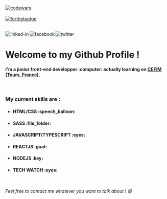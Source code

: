 [![codewars](https://www.codewars.com/users/betrayal/badges/micro)](https://www.codewars.com/)
<br><br>
[![forthebadge](https://forthebadge.com/images/badges/60-percent-of-the-time-works-every-time.svg)](https://forthebadge.com)
<br>
<br>

[<img align="left" alt="linked-in" src="https://img.shields.io/badge/linkedin-%230077B5.svg?&style=for-the-badge&logo=linkedin&logoColor=white" />](https://www.linkedin.com/in/s%C3%A9bastien-thiertant-715751bb/)
[<img align="left" alt="facebook" src="https://img.shields.io/badge/facebook-%231877F2.svg?&style=for-the-badge&logo=facebook&logoColor=white" />](https://www.facebook.com/sebastien.thiertant)
[<img align="left" alt="twitter" src="https://img.shields.io/badge/twitter-%231DA1F2.svg?&style=for-the-badge&logo=twitter&logoColor=white" />](https://twitter.com/SebThiertant)

<br>


<h1>Welcome to my Github Profile !</h1>
<h4>I'm a junior front-end developper :computer: actually learning on <a href="https://www.cefim.eu/" target="_blank"> CEFIM (Tours, France).</a></h4>

<br>

<h3> My current skills are : </h3>

- <h4>HTML/CSS :speech_balloon:</h4>
- <h4>SASS :file_folder:</h4>
- <h4>JAVASCRIPT/TYPESCRIPT :eyes:</h4>
- <h4>REACTJS :goat:</h4>
- <h4>NODEJS :key:</h4>
- <h4>TECH WATCH :eyes:</h4>


<br>

<em>Feel free to contact me whatever you want to talk about ! :smile:</em>

